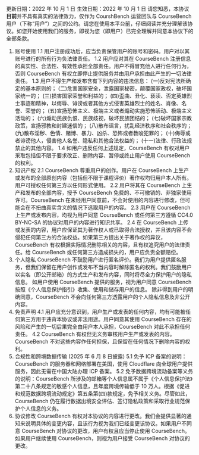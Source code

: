 更新日期：2022 年 10 月 1 日
生效日期：2022 年 10 月 1 日
请您知悉，本协议**目前**并不具有真实的法律效力，仅作为 CourshBench 运营团队与 CourseBench 用户（下称“用户”）之间的公约。请您在使用本平台前，仔细阅读并充分理解该协议。如您开始使用我们的服务，即视为您（即用户）已完全理解并同意本协议下的全部条款。

1. 账号使用
   1.1 用户注册成功后，应当负责保管用户的账号和密码。用户对以其账号进行的所有行为负法律责任。
   1.2 用户应对其在 CourseBench 注册信息的真实性、合法性、有效性承担全部责任。用户不得冒充他人进行任何行为，否则 CourseBench 有权立即停止提供服务并由用户承担由此产生的一切法律责任。
   1.3 用户不得生产和发布含有下列内容的违法信息：
   (一)反对宪法所确定的基本原则的；
   (二)危害国家安全，泄露国家秘密，颠覆国家政权，破坏国家统一的；
   (三)损害国家荣誉和利益的；
   (四)歪曲、丑化、亵渎、否定英雄烈士事迹和精神，以侮辱、诽谤或者其他方式侵害英雄烈士的姓名、肖像、名誉、荣誉的；
   (五)宣扬恐怖主义、极端主义或者煽动实施恐怖活动、极端主义活动的；
   (六)煽动民族仇恨、民族歧视，破坏民族团结的；
   (七)破坏国家宗教政策，宣扬邪教和封建迷信的；
   (八)散布谣言，扰乱经济秩序和社会秩序的；
   (九)散布淫秽、色情、赌博、暴力、凶杀、恐怖或者教唆犯罪的；
   (十)侮辱或者诽谤他人，侵害他人名誉、隐私和其他合法权益的；
   (十一)法律、行政法规禁止的其他内容。
   1.4 如用户违反任何上述规定，CourseBench 有权对用户采取包括但不限于要求改正、删除内容、暂停或终止用户使用 CourseBench 的权利。
2. 知识产权
   2.1 CourseBench 尊重用户的创作。用户在 CourseBench 上生产或发布的全部原创内容（包括但不限于课程评价）著作权均归用户本人所有。用户可授权任何第三方以任何形式使用。
   2.2 用户将其在 CourseBench 上生产和发布的全部内容，授予 CourseBench 免费的、不可撤销的、非独家使用许可。CourseBench 在未经用户同意前，不会对使用的内容进行修改，但可能会在不扭曲真实含义的情况下选取用户的内容。
   2.3 用户在 CourseBench 上生产或发布内容，均视为用户同意 CourseBench 或任何第三方遵循 CC4.0 BY-NC-SA 的协议对用户的内容进行知识共享。
   2.4 在 CourseBench 上传或发表的内容，用户应保证其为著作权人或已取得合法授权，并且该内容不会侵犯任何第三方的合法权益。如果第三方提出关于著作权的异议，CourseBench 有权根据实际情况删除相关的内容，且有权追究用户的法律责任。给 CourseBench 或任何第三方造成损失的，用户应负责全额赔偿。
3. 个人隐私
   CourseBench 不鼓励用户进行匿名评价。我们为用户提供匿名服务，但我们保留在用户创作或发布不当内容时解除匿名的权利。我们鼓励用户以实名（即公开邮箱）的方式生产和发布内容，同时将尽全力保护用户的隐私信息。
   如用户使用 CourseBench 提供的服务，视为用户同意 CourseBench 按照《个人信息保护指引》收集、使用和储存用户的信息。
   除非得到用户的明确同意，CourseBench 不会向任何第三方透露用户的个人隐私信息及非公开内容。
4. 免责声明
   4.1 用户应充分意识到，用户生产或发表的任何内容，均有可能被任何第三方用于违背本协议或非法用途。用户同意其使用 CourseBench 存在的风险和产生的一切后果完全由用户本人承担，CourseBench 对此不承担任何责任。
   4.2 CourseBench 有权但无义务审核用户生产或发表的内容。CourseBench 不对这些内容作任何担保，且保留在任何情况下删除内容的权利。
5. 合规性和跨境数据传输 (2025 年 6 月 8 日披露)
   5.1 免予 ICP 备案的说明：CourseBench 的服务器和网络部署在美国，使用 Cloudflare 向全球用户提供服务，因此无需在中国大陆办理 ICP 备案。
   5.2 免予数据跨境流动备案等义务的说明：CourseBench 所涉及的邮箱等个人信息属不属于《个人信息保护法》第二十八条规定的敏感个人信息，且年度跨境传输低于 10 万人。根据《促进和规范数据跨境流动规定》第五条第(四)款规定，免予相关义务。尽管如此，CourseBench 仍在履行数据出境安全评估、签订隐私政策和采取行业规范保护个人信息的义务。
6. 协议修改
   CourseBench 有权对本协议的内容进行更改。我们会提供显著的通知来说明具体的变更内容，且该行为视为我们已经变更该协议。如果用户不同意 CourseBench 对协议的更改，用户有权且应当停止使用 CourseBench。如果用户继续使用 CourseBench，则视为用户接受 CourseBench 对协议的更改。
